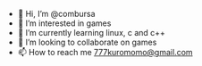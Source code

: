 - 👋 Hi, I’m @combursa
- 👀 I’m interested in games
- 🌱 I’m currently learning linux, c and c++ 
- 💞️ I’m looking to collaborate on games
- 📫 How to reach me 777kuromomo@gmail.com

<!---
combursa/combursa is a ✨ special ✨ repository because its `README.md` (this file) appears on your GitHub profile.
You can click the Preview link to take a look at your changes.
--->
